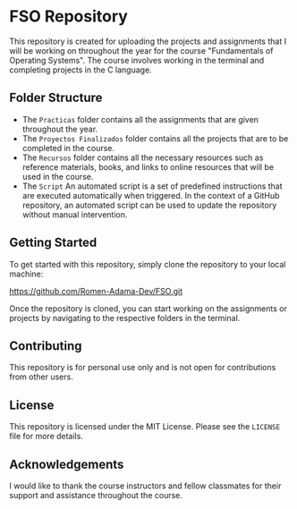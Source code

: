 # FSO Repository

This repository is created for uploading the projects and assignments that I will be working on throughout the year for the course "Fundamentals of Operating Systems". The course involves working in the terminal and completing projects in the C language.

## Folder Structure

- The `Practicas` folder contains all the assignments that are given throughout the year.
- The `Proyectos Finalizados` folder contains all the projects that are to be completed in the course.
- The `Recursos` folder contains all the necessary resources such as reference materials, books, and links to online resources that will be used in the course.
- The `Script` An automated script is a set of predefined instructions that are executed automatically when triggered. In the context of a GitHub repository, an automated script can be used to update the repository without manual intervention.

## Getting Started

To get started with this repository, simply clone the repository to your local machine:

https://github.com/Romen-Adama-Dev/FSO.git

Once the repository is cloned, you can start working on the assignments or projects by navigating to the respective folders in the terminal.

## Contributing

This repository is for personal use only and is not open for contributions from other users.

## License

This repository is licensed under the MIT License. Please see the `LICENSE` file for more details.

## Acknowledgements

I would like to thank the course instructors and fellow classmates for their support and assistance throughout the course.
